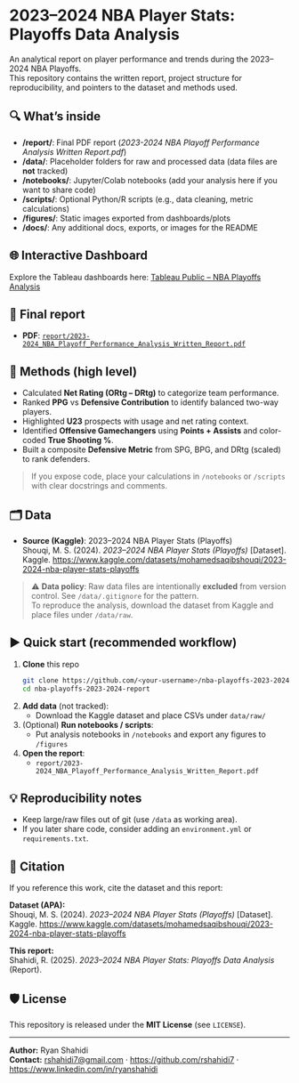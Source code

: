 # 2023–2024 NBA Player Stats: Playoffs Data Analysis

An analytical report on player performance and trends during the 2023–2024 NBA Playoffs.  
This repository contains the written report, project structure for reproducibility, and pointers to the dataset and methods used.

## 🔍 What’s inside
- **/report/**: Final PDF report (_2023-2024 NBA Playoff Performance Analysis Written Report.pdf_)
- **/data/**: Placeholder folders for raw and processed data (data files are **not** tracked)
- **/notebooks/**: Jupyter/Colab notebooks (add your analysis here if you want to share code)
- **/scripts/**: Optional Python/R scripts (e.g., data cleaning, metric calculations)
- **/figures/**: Static images exported from dashboards/plots
- **/docs/**: Any additional docs, exports, or images for the README

## 🌐 Interactive Dashboard
Explore the Tableau dashboards here: [Tableau Public – NBA Playoffs Analysis](https://public.tableau.com/app/profile/ryan.shahidi8303/viz/NbaPlayoff2022-23Stats/Dashboard1)

## 📄 Final report
- **PDF**: [`report/2023-2024_NBA_Playoff_Performance_Analysis_Written_Report.pdf`](report/2023-2024_NBA_Playoff_Performance_Analysis_Written_Report.pdf)

## 🧰 Methods (high level)
- Calculated **Net Rating (ORtg – DRtg)** to categorize team performance.
- Ranked **PPG** vs **Defensive Contribution** to identify balanced two-way players.
- Highlighted **U23** prospects with usage and net rating context.
- Identified **Offensive Gamechangers** using **Points + Assists** and color-coded **True Shooting %**.
- Built a composite **Defensive Metric** from SPG, BPG, and DRtg (scaled) to rank defenders.

> If you expose code, place your calculations in `/notebooks` or `/scripts` with clear docstrings and comments.

## 🗂️ Data
- **Source (Kaggle)**: 2023–2024 NBA Player Stats (Playoffs)  
  Shouqi, M. S. (2024). *2023–2024 NBA Player Stats (Playoffs)* [Dataset]. Kaggle. https://www.kaggle.com/datasets/mohamedsaqibshouqi/2023-2024-nba-player-stats-playoffs

> ⚠️ **Data policy**: Raw data files are intentionally **excluded** from version control. See `/data/.gitignore` for the pattern.  
> To reproduce the analysis, download the dataset from Kaggle and place files under `/data/raw`.

## ▶️ Quick start (recommended workflow)
1. **Clone** this repo
   ```bash
   git clone https://github.com/<your-username>/nba-playoffs-2023-2024-report.git
   cd nba-playoffs-2023-2024-report
   ```
2. **Add data** (not tracked):
   - Download the Kaggle dataset and place CSVs under `data/raw/`
3. (Optional) **Run notebooks / scripts**:
   - Put analysis notebooks in `/notebooks` and export any figures to `/figures`
4. **Open the report**:
   - `report/2023-2024_NBA_Playoff_Performance_Analysis_Written_Report.pdf`

## 💡 Reproducibility notes
- Keep large/raw files out of git (use `/data` as working area).
- If you later share code, consider adding an `environment.yml` or `requirements.txt`.

## 📜 Citation
If you reference this work, cite the dataset and this report:

**Dataset (APA):**  
Shouqi, M. S. (2024). *2023–2024 NBA Player Stats (Playoffs)* [Dataset]. Kaggle. https://www.kaggle.com/datasets/mohamedsaqibshouqi/2023-2024-nba-player-stats-playoffs

**This report:**  
Shahidi, R. (2025). *2023–2024 NBA Player Stats: Playoffs Data Analysis* (Report).

## 🛡️ License
This repository is released under the **MIT License** (see `LICENSE`).

---

**Author:** Ryan Shahidi  
**Contact:** rshahidi7@gmail.com · https://github.com/rshahidi7 · https://www.linkedin.com/in/ryanshahidi
